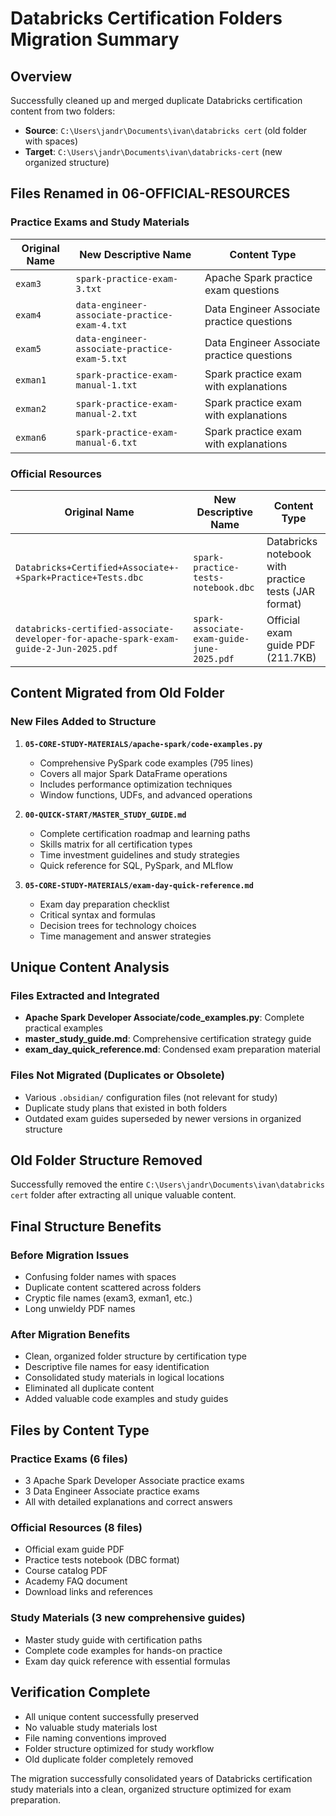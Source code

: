 # Databricks Certification Folders Migration Summary

## Overview
Successfully cleaned up and merged duplicate Databricks certification content from two folders:
- **Source**: `C:\Users\jandr\Documents\ivan\databricks cert` (old folder with spaces)
- **Target**: `C:\Users\jandr\Documents\ivan\databricks-cert` (new organized structure)

## Files Renamed in 06-OFFICIAL-RESOURCES

### Practice Exams and Study Materials
| Original Name | New Descriptive Name | Content Type |
|--------------|---------------------|--------------|
| `exam3` | `spark-practice-exam-3.txt` | Apache Spark practice exam questions |
| `exam4` | `data-engineer-associate-practice-exam-4.txt` | Data Engineer Associate practice questions |
| `exam5` | `data-engineer-associate-practice-exam-5.txt` | Data Engineer Associate practice questions |
| `exman1` | `spark-practice-exam-manual-1.txt` | Spark practice exam with explanations |
| `exman2` | `spark-practice-exam-manual-2.txt` | Spark practice exam with explanations |
| `exman6` | `spark-practice-exam-manual-6.txt` | Spark practice exam with explanations |

### Official Resources
| Original Name | New Descriptive Name | Content Type |
|--------------|---------------------|--------------|
| `Databricks+Certified+Associate+-+Spark+Practice+Tests.dbc` | `spark-practice-tests-notebook.dbc` | Databricks notebook with practice tests (JAR format) |
| `databricks-certified-associate-developer-for-apache-spark-exam-guide-2-Jun-2025.pdf` | `spark-associate-exam-guide-june-2025.pdf` | Official exam guide PDF (211.7KB) |

## Content Migrated from Old Folder

### New Files Added to Structure
1. **`05-CORE-STUDY-MATERIALS/apache-spark/code-examples.py`**
   - Comprehensive PySpark code examples (795 lines)
   - Covers all major Spark DataFrame operations
   - Includes performance optimization techniques
   - Window functions, UDFs, and advanced operations

2. **`00-QUICK-START/MASTER_STUDY_GUIDE.md`**
   - Complete certification roadmap and learning paths
   - Skills matrix for all certification types
   - Time investment guidelines and study strategies
   - Quick reference for SQL, PySpark, and MLflow

3. **`05-CORE-STUDY-MATERIALS/exam-day-quick-reference.md`**
   - Exam day preparation checklist
   - Critical syntax and formulas
   - Decision trees for technology choices
   - Time management and answer strategies

## Unique Content Analysis

### Files Extracted and Integrated
- **Apache Spark Developer Associate/code_examples.py**: Complete practical examples
- **master_study_guide.md**: Comprehensive certification strategy guide
- **exam_day_quick_reference.md**: Condensed exam preparation material

### Files Not Migrated (Duplicates or Obsolete)
- Various `.obsidian/` configuration files (not relevant for study)
- Duplicate study plans that existed in both folders
- Outdated exam guides superseded by newer versions in organized structure

## Old Folder Structure Removed
Successfully removed the entire `C:\Users\jandr\Documents\ivan\databricks cert` folder after extracting all unique valuable content.

## Final Structure Benefits

### Before Migration Issues
- Confusing folder names with spaces
- Duplicate content scattered across folders
- Cryptic file names (exam3, exman1, etc.)
- Long unwieldy PDF names

### After Migration Benefits
- Clean, organized folder structure by certification type
- Descriptive file names for easy identification
- Consolidated study materials in logical locations
- Eliminated all duplicate content
- Added valuable code examples and study guides

## Files by Content Type

### Practice Exams (6 files)
- 3 Apache Spark Developer Associate practice exams
- 3 Data Engineer Associate practice exams
- All with detailed explanations and correct answers

### Official Resources (8 files)
- Official exam guide PDF
- Practice tests notebook (DBC format)
- Course catalog PDF
- Academy FAQ document
- Download links and references

### Study Materials (3 new comprehensive guides)
- Master study guide with certification paths
- Complete code examples for hands-on practice
- Exam day quick reference with essential formulas

## Verification Complete
- All unique content successfully preserved
- No valuable study materials lost
- File naming conventions improved
- Folder structure optimized for study workflow
- Old duplicate folder completely removed

The migration successfully consolidated years of Databricks certification study materials into a clean, organized structure optimized for exam preparation.